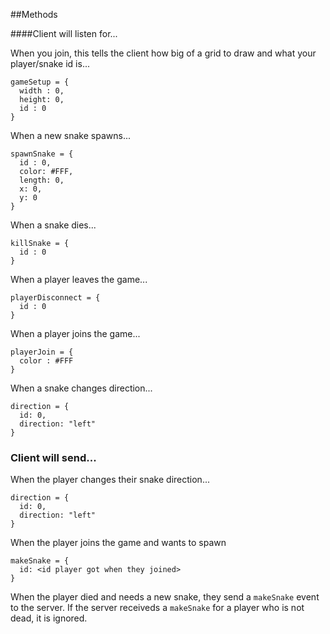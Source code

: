 
##Methods

####Client will listen for...

When you join, this tells the client how big of a grid to draw and what your player/snake id is...

```
gameSetup = {
  width : 0,
  height: 0,
  id : 0
}
```

When a new snake spawns...
```
spawnSnake = {
  id : 0,
  color: #FFF,
  length: 0,
  x: 0,
  y: 0
}
```

When a snake dies...
```
killSnake = {
  id : 0
}
```

When a player leaves the game...
```
playerDisconnect = {
  id : 0
}
```

When a player joins the game...
```
playerJoin = {
  color : #FFF
}
```

When a snake changes direction...
```
direction = {
  id: 0,
  direction: "left"
}
```

### Client will send...

When the player changes their snake direction...
```
direction = {
  id: 0,
  direction: "left"
}
```

When the player joins the game and wants to spawn
```
makeSnake = {
  id: <id player got when they joined>
}
```

When the player died and needs a new snake, they send a `makeSnake` event to the server. If the server receiveds a `makeSnake` for a player who is not dead, it is ignored.
